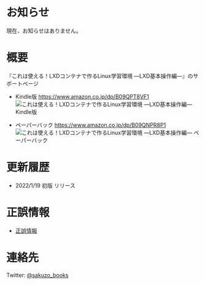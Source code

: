 # お知らせ

現在、お知らせはありません。


# 概要

『これは使える！LXDコンテナで作るLinux学習環境 ―LXD基本操作編―』のサポートページ  

- Kindle版 https://www.amazon.co.jp/dp/B09QPT8VF1  
![これは使える！LXDコンテナで作るLinux学習環境 ―LXD基本操作編― Kindle版](https://images-na.ssl-images-amazon.com/images/P/B09QPT8VF1.09.MZZZZZZZ.jpg)

- ペーパーバック https://www.amazon.co.jp/dp/B09QNPR8P1  
![これは使える！LXDコンテナで作るLinux学習環境 ―LXD基本操作編― ペーパーバック](https://images-na.ssl-images-amazon.com/images/P/B09QNPR8P1.09.MZZZZZZZ.jpg)


# 更新履歴

- 2022/1/19 初版 リリース


# 正誤情報

- [正誤情報](/eratta.md)


# 連絡先

Twitter: [@sakuzo_books](https://twitter.com/sakuzo_books)
